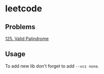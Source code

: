 # leetcode

## Problems

[125. Valid Palindrome](problems/n_125_valid_palindrome)

## Usage

To add new lib don't forget to add `--vcs none`.
